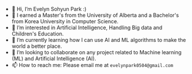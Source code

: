 - 👋 Hi, I’m Evelyn Sohyun Park :)
- 🏫 I earned a Master's from the University of Alberta and a Bachelor's from Korea University in Computer Science.
- 👀 I’m interested in Artificial Intelligence, Handling Big data and Children's Education.
- 🌱 I’m currently learning how I can use AI and ML algorithms to make the world a better place.
- 💞️ I’m looking to collaborate on any project related to Machine learning (ML) and Artificial Intelligence (AI).
- 📫 How to reach me: Please email me at `evelynpark0504@gmail.com`

<!---
evelynpark0504/evelynpark0504 is a ✨ special ✨ repository because its `README.md` (this file) appears on your GitHub profile.
You can click the Preview link to take a look at your changes.
--->
